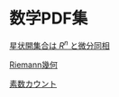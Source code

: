 # 数学PDF集

[星状開集合は $R^n$ と微分同相](https://github.com/tko919/PDF-Storage/blob/main/OpenStarShaped.pdf)

[Riemann幾何](https://github.com/tko919/PDF-Storage/blob/main/RiemannianGeometry.pdf)

[素数カウント](https://github.com/tko919/PDF-Storage/blob/main/PrimeCount.pdf)
